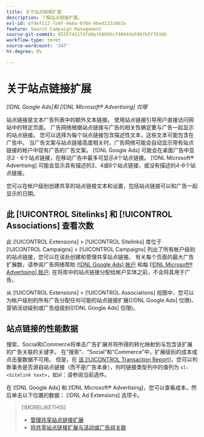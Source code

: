 ```yaml
---
title: 关于站点链接扩展
description: 了解站点链接扩展。
exl-id: bf4ef112-7a9f-4e8a-8f04-06ed123c862a
feature: Search Campaign Management
source-git-commit: 052574217d7ddafb8895c74094da5997b5ff83db
workflow-type: tm+mt
source-wordcount: '347'
ht-degree: 0%

---
```


# 关于站点链接扩展

*[!DNL Google Ads]和 [!DNL Microsoft® Advertising] 仅限*

站点链接是文本广告列表中的额外文本链接。 使用站点链接引导用户直接访问网站中的特定页面。 广告网络根据站点链接与广告的相关性确定要与广告一起显示的站点链接。 您可以选择为每个站点链接包含描述性文本，这些文本可能包含在广告中。 当广告文案与站点链接高度相关时，广告网络可能会自动显示带有站点链接的帐户中现有广告的广告文案。 [!DNL Google Ads] 可能会在桌面广告中显示2 - 6个站点链接，在移动广告中最多可显示4个站点链接。 [!DNL Microsoft® Advertising] 可能会显示具有描述的2、4或6个站点链接，或没有描述的4-6个站点链接。

您可以在帐户级别创建共享的站点链接文本和设置，包括站点链接可以和广告一起显示的日期。

## 此 [!UICONTROL Sitelinks] 和 [!UICONTROL Associations] 查看次数

此 [!UICONTROL Extensions] > [!UICONTROL Sitelinks] 库位于 [!UICONTROL Campaigns] > [!UICONTROL Campaigns] 列出了所有帐户级别的站点链接，您可以在该处创建和管理共享站点链接。 有关每个页面的最大广告扩展数，请参阅广告网络帮助 [[!DNL Google Ads] 帐户](https://support.google.com/google-ads/answer/6372658) 和每 [[!DNL Microsoft® Advertising] 帐户](https://help.ads.microsoft.com/#apex/3/en/52001). 在将库中的站点链接分配给帐户实体之前，不会将其用于广告。

从 [!UICONTROL Extensions] > [!UICONTROL Associations] 视图中，您可以为帐户级别的所有广告分配任何可能的站点链接扩展([!DNL Google Ads] 仅限)、营销活动级别或广告组级别([!DNL Google Ads] 仅限)。

## 站点链接的性能数据

搜索、Social和Commerce将单击广告扩展并将所得的转化映射到与包含该扩展的广告关联的关键字。 在“搜索”、“Social”和“Commerce”中，扩展级别的成本或点击量数据不可用。 但是，在 [该 [!UICONTROL Transaction Report]](/help/search-social-commerce/reports/management/basic-advanced/transaction-report.md)，您可以判断事务是否源自站点链接（而不是广告本身），何时链接类型列中的值列为 `sl:<Sitelink text>`，如sl：请参阅当前选件。

在 [!DNL Google Ads] 和 [!DNL Microsoft® Advertising]，您可以查看成本，然后单击以下位置的数据： [!DNL Ad Extensions] 选项卡。

>[!MORELIKETHIS]
>
>* [管理共享站点链接扩展](sitelink-extension-manage.md)
>* [将共享站点链接扩展与活动或广告组关联](sitelink-extension-associate.md)
